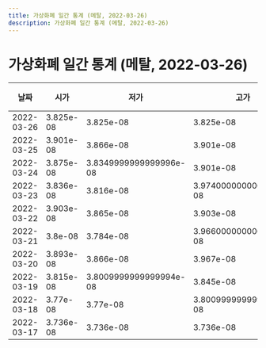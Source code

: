 ```yaml
---
title: 가상화폐 일간 통계 (메탈, 2022-03-26)
description: 가상화폐 일간 통계 (메탈, 2022-03-26)
---
```


가상화폐 일간 통계 (메탈, 2022-03-26)
===

|날짜|시가|저가|고가|종가|비고|
|--|--|--|--|--|--|
|2022-03-26|3.825e-08|3.825e-08|3.825e-08|3.825e-08|    |
|2022-03-25|3.901e-08|3.866e-08|3.901e-08|3.867e-08|    |
|2022-03-24|3.875e-08|3.8349999999999996e-08|3.901e-08|3.901e-08|    |
|2022-03-23|3.836e-08|3.816e-08|3.9740000000000004e-08|3.9740000000000004e-08|    |
|2022-03-22|3.903e-08|3.865e-08|3.903e-08|3.865e-08|    |
|2022-03-21|3.8e-08|3.784e-08|3.9660000000000006e-08|3.9660000000000006e-08|    |
|2022-03-20|3.893e-08|3.866e-08|3.967e-08|3.866e-08|    |
|2022-03-19|3.815e-08|3.8009999999999994e-08|3.845e-08|3.845e-08|    |
|2022-03-18|3.77e-08|3.77e-08|3.8009999999999994e-08|3.8009999999999994e-08|    |
|2022-03-17|3.736e-08|3.736e-08|3.736e-08|3.736e-08|    |

